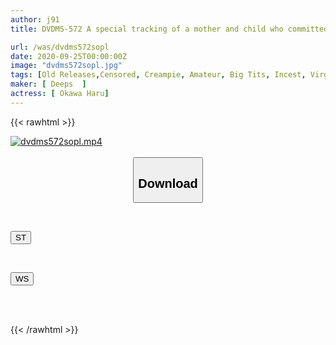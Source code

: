 ```yaml
---
author: j91
title: DVDMS-572 A special tracking of a mother and child who committed incest.On the other side of the magic mirror is a newly remarried father! A new big-breasted mother and her virgin son have a creampie in a closed room with just the two of them! ! ...After story, Mother-in-law and son's repeated secret incest with father...2

url: /was/dvdms572sopl
date: 2020-09-25T00:00:00Z
image: "dvdms572sopl.jpg"
tags: [Old Releases,Censored, Creampie, Amateur, Big Tits, Incest, Virgin Man	]
maker: [ Deeps  ]
actress: [ Okawa Haru]
---
```



{{< rawhtml >}}

<div class="video" data-videoid="LvqZ2RoDzwfRQVm">
    <a href="javascript:;">
        <img src="/was/dvdms572sopl/dvdms572sopl.jpg" width="WIDTH" height="HEIGHT" alt="dvdms572sopl.mp4" loading="lazy">
    </a>
</div>

<script type="text/javascript" src="https://j91.asia/asset/on-demand-st.js"></script>

<br>
  <link rel="stylesheet" href="https://j91.asia/asset/bs5.css">
  
  <center>
  <button class="btn btn-primary" type="button" data-bs-toggle="collapse" data-bs-target=".multi-collapse" aria-expanded="false" aria-controls="multiCollapseExample1 multiCollapseExample2"><h2>Download</h2></button></center>
</p>
<div class="row">
  <div class="col">
    <div class="collapse multi-collapse" id="multiCollapseExample1">
      <div class="card card-body">
	      	      <br>
<div class="buttons">  
<p><a href="https://streamtape.to/v/LvqZ2RoDzwfRQVm" target="_blank"><button class="btn-hover color-3"><i class="fa fa-download"></i> ST</button></a></p></div>
    </div>
  </div>
</div>
  <div class="col">
    <div class="collapse multi-collapse" id="multiCollapseExample2">
      <div class="card card-body">
	      <br>
<div class="buttons">
<p><a href="https://wolfstream.tv/t2ktqxblxkas" target="_blank"><button class="btn-hover color-8"><i class="fa fa-download"></i> WS</button></a></p></div>
<br><br>
      </div>
    </div>
  </div>
</div>

{{< /rawhtml >}}